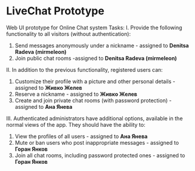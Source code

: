 # LiveChat Prototype
Web UI prototype for Online Chat system
Tasks:
I. Provide the following functionality to all visitors (without authentication):
1. Send messages anonymously under a nickname - assigned to <strong>Denitsa Radeva (mirmeleon)</strong>
2. Join public chat rooms -assigned to <strong>Denitsa Radeva (mirmeleon)</strong>

II. In addition to the previous functionality, registered users can:
1. Customize their profile with a picture and other personal details - assigned to <strong>Живко Желев</strong>
2. Reserve a nickname - assigned to <strong>Живко Желев</strong>
3. Create and join private chat rooms (with password protection)  - assigned to <strong>Ана Янева</strong>

III. Authenticated administrators have additional options, available in the normal views of the app. They should have the ability to:
1. View the profiles of all users - assigned to <strong>Ана Янева </strong>
2. Mute or ban users who post inappropriate messages  - assigned to <strong>Горан Янков</strong>
3. Join all chat rooms, including password protected ones  - assigned to <strong>Горан Янков</strong>


